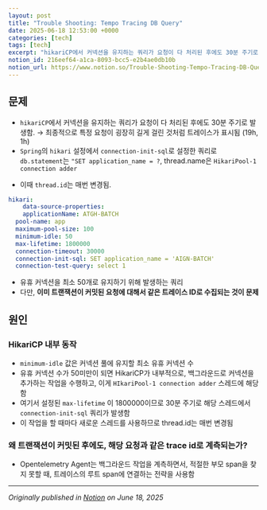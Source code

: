 ```yaml
---
layout: post
title: "Trouble Shooting: Tempo Tracing DB Query"
date: 2025-06-18 12:53:00 +0000
categories: [tech]
tags: [tech]
excerpt: "hikariCP에서 커넥션을 유지하는 쿼리가 요청이 다 처리된 후에도 30분 주기로 발생함. 최종적으로 특정 요청이 굉장히 길게 걸린 것처럼 트레이스가 표시됨 (19h, 1h)"
notion_id: 216eef64-a1ca-8093-bcc5-e2b4ae0db10b
notion_url: https://www.notion.so/Trouble-Shooting-Tempo-Tracing-DB-Query-216eef64a1ca8093bcc5e2b4ae0db10b
---
```


## 문제

- `hikariCP`에서 커넥션을 유지하는 쿼리가 요청이 다 처리된 후에도 30분 주기로 발생함. → 최종적으로 특정 요청이 굉장히 길게 걸린 것처럼 트레이스가 표시됨 (19h, 1h)
- `Spring`의  `hikari` 설정에서 `connection-init-sql`로 설정한 쿼리로 `db.statement`는 `"SET application_name = ?`, thread.name은 `HikariPool-1 connection adder`

<!--more-->
- 이때 `thread.id`는 매번 변경됨.
```yaml
hikari:
	data-source-properties:
    applicationName: ATGH-BATCH
  pool-name: app
  maximum-pool-size: 100
  minimum-idle: 50
  max-lifetime: 1800000
  connection-timeout: 30000
  connection-init-sql: SET application_name = 'AIGN-BATCH'
  connection-test-query: select 1 
```

- 유휴 커넥션을 최소 50개로 유지하기 위해 발생하는 쿼리
- 다만, **이미 트랜잭션이 커밋된 요청에 대해서 같은 트레이스 ID로 수집되는 것이 문제**
## 원인

### HikariCP 내부 동작

- `minimum-idle` 값은 커넥션 풀에 유지할 최소 유휴 커넥션 수
- 유휴 커넥션 수가 50미만이 되면 HikariCP가 내부적으로, 백그라운드로 커넥션을 추가하는 작업을 수행하고, 이게 `HIkariPool-1 connection adder` 스레드에 해당함
- 여기서 설정된 `max-lifetime` 이 1800000이므로 30분 주기로 해당 스레드에서 `connection-init-sql` 쿼리가 발생함
- 이 작업을 할 때마다 새로운 스레드를 사용하므로 thread.id는 매번 변경됨
### 왜 트랜잭션이 커밋된 후에도, 해당 요청과 같은 trace id로 계측되는가?

- Opentelemetry Agent는 백그라운드 작업을 계측하면서, 적절한 부모 span을 찾지 못할 때, 트레이스의 루트 span에 연결하는 전략을 사용함

---

*Originally published in [Notion](https://www.notion.so/Trouble-Shooting-Tempo-Tracing-DB-Query-216eef64a1ca8093bcc5e2b4ae0db10b) on June 18, 2025*